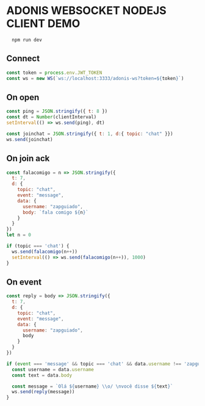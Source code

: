 # ADONIS WEBSOCKET NODEJS CLIENT DEMO

```
  npm run dev
```

## Connect
```javascript
const token = process.env.JWT_TOKEN
const ws = new WS(`ws://localhost:3333/adonis-ws?token=${token}`)
```

## On open
```javascript
const ping = JSON.stringify({ t: 8 })
const dt = Number(clientInterval)
setInterval(() => ws.send(ping), dt)
```
```javascript
const joinchat = JSON.stringify({ t: 1, d:{ topic: "chat" }})
ws.send(joinchat)
```

## On join ack
```javascript
const falacomigo = n => JSON.stringify({
  t: 7,
  d: {
    topic: "chat",
    event: "message",
    data: { 
      username: "zapguiado", 
      body: `fala comigo ${n}`
    }
  }
})
let n = 0

if (topic === 'chat') {
  ws.send(falacomigo(n++))
  setInterval(() => ws.send(falacomigo(n++)), 1000)
}
```

## On event
```javascript
const reply = body => JSON.stringify({
  t: 7,
  d: {
    topic: "chat",
    event: "message",
    data: { 
      username: "zapguiado", 
      body
    }
  }
})

if (event === 'message' && topic === 'chat' && data.username !== 'zapguiado') {
  const username = data.username
  const text = data.body

  const message = `Olá ${username} \\o/ \nvocê disse ${text}`
  ws.send(reply(message))
}
```